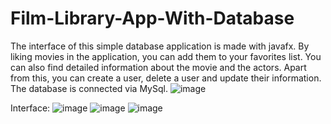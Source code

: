 # Film-Library-App-With-Database
The interface of this simple database application is made with javafx. By liking movies in the application, you can add them to your favorites list. You can also find detailed information about the movie and the actors. Apart from this, you can create a user, delete a user and update their information. The database is connected via MySql.
![image](https://github.com/FaridBy/Film-Library-App-With-Database/assets/105610848/b81d0277-c674-4e50-bebd-557e3a6105c8)

Interface:
![image](https://github.com/FaridBy/Film-Library-App-With-Database/assets/105610848/63e92700-7cda-46bc-853c-f051b2768307)
![image](https://github.com/FaridBy/Film-Library-App-With-Database/assets/105610848/9d2ed8e6-62a5-4533-ac29-c003a6f54c58)
![image](https://github.com/FaridBy/Film-Library-App-With-Database/assets/105610848/3616e2ae-3d01-4d1a-9999-27022cf3bbf0)


